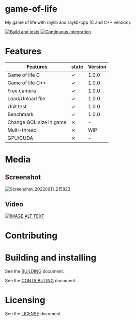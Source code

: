# game-of-life

My game of life with raylib and raylib-cpp (C and C++ version).

[![Build and tests](https://github.com/bensuperpc/game-of-life/actions/workflows/linux.yml/badge.svg)](https://github.com/bensuperpc/game-of-life/actions/workflows/linux.yml) [![Continuous Integration](https://github.com/bensuperpc/game-of-life/actions/workflows/ci.yml/badge.svg)](https://github.com/bensuperpc/game-of-life/actions/workflows/ci.yml)

# Features

|Features|state|Version|
|---|---|---|
|Game of life C|&check;|1.0.0|
|Game of life C++|&check;|1.0.0|
|Free camera|&check;|1.0.0|
|Load/Unload file|&check;|1.0.0|
|Unit test|&check;|1.0.0|
|Benchmark|&check;|1.0.0|
|Change GOL size in game|&cross;|-|
|Multi-thread|&cross;|WIP|
|GPU/CUDA|&cross;|-|

# Media

## Screenshot

![Screenshot_20220611_215823](https://user-images.githubusercontent.com/28039927/173203062-fb67b72f-edd9-4de3-9413-ee7a7aa15bf7.png)

## Video

[![IMAGE ALT TEXT](http://img.youtube.com/vi/Cz5g93VWxMM/0.jpg)](http://www.youtube.com/watch?v=Cz5g93VWxMM "Game of life with raylib (C and C++)")

# Contributing

# Building and installing

See the [BUILDING](BUILDING.md) document.


See the [CONTRIBUTING](CONTRIBUTING.md) document.

# Licensing

See the [LICENSE](LICENSE) document.
